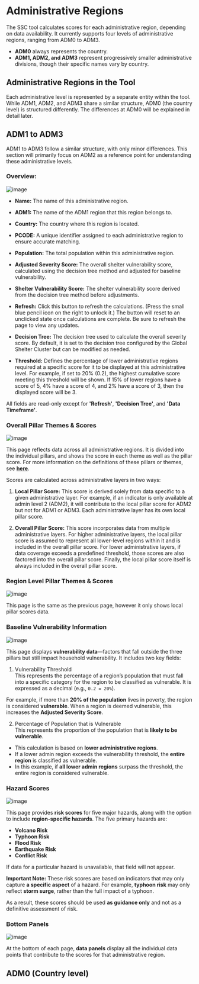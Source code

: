 # Administrative Regions  

The SSC tool calculates scores for each administrative region, depending on data availability. It currently supports four levels of administrative regions, ranging from ADM0 to ADM3.  

- **ADM0** always represents the country.  
- **ADM1, ADM2, and ADM3** represent progressively smaller administrative divisions, though their specific names vary by country.  

## Administrative Regions in the Tool  

Each administrative level is represented by a separate entity within the tool. While ADM1, ADM2, and ADM3 share a similar structure, ADM0 (the country level) is structured differently. The differences at ADM0 will be explained in detail later.  

## ADM1 to ADM3  

ADM1 to ADM3 follow a similar structure, with only minor differences. This section will primarily focus on ADM2 as a reference point for understanding these administrative levels.  


### Overview:

![image](https://github.com/user-attachments/assets/57f58a64-2acf-4b29-81f8-eb3d3e86311a)

- **Name:** The name of this administrative region. 
- **ADM1:** The name of the ADM1 region that this region belongs to.  
- **Country:** The country where this region is located.  
- **PCODE:** A unique identifier assigned to each administrative region to ensure accurate matching.  
- **Population:** The total population within this administrative region.  
- **Adjusted Severity Score:** The overall shelter vulnerability score, calculated using the decision tree method and adjusted for baseline vulnerability.  
- **Shelter Vulnerability Score:** The shelter vulnerability score derived from the decision tree method before adjustments.  
- **Refresh:** Click this button to refresh the calculations. (Press the small blue pencil icon on the right to unlock it.) The button will reset to an unclicked state once calculations are complete. Be sure to refresh the page to view any updates.  

- **Decision Tree:** The decision tree used to calculate the overall severity score. By default, it is set to the decision tree configured by the Global Shelter Cluster but can be modified as needed.  
- **Threshold:** Defines the percentage of lower administrative regions required at a specific score for it to be displayed at this administrative level. For example, if set to 20% (0.2), the highest cumulative score meeting this threshold will be shown. If 15% of lower regions have a score of 5, 4% have a score of 4, and 2% have a score of 3, then the displayed score will be 3.  

All fields are read-only except for **'Refresh'**, **'Decision Tree'**, and **'Data Timeframe'**.  


### Overall Pillar Themes & Scores

![image](https://github.com/user-attachments/assets/a6567449-e033-494f-a7ef-4c8d366f1a7b)

This page reflects data across all administrative regions. It is divided into the individual pillars, and shows the score in each theme as well as the pillar score. For more information on the definitions of these pillars or themes, see **[here](../general/page1.md)**.

Scores are calculated across administrative layers in two ways:

1. **Local Pillar Score:** This score is derived solely from data specific to a given administrative layer. For example, if an indicator is only available at admin level 2 (ADM2), it will contribute to the local pillar score for ADM2 but not for ADM1 or ADM3. Each administrative layer has its own local pillar score.

2. **Overall Pillar Score:** This score incorporates data from multiple administrative layers. For higher administrative layers, the local pillar score is assumed to represent all lower-level regions within it and is included in the overall pillar score. For lower administrative layers, if data coverage exceeds a predefined threshold, those scores are also factored into the overall pillar score. Finally, the local pillar score itself is always included in the overall pillar score.


### Region Level Pillar Themes & Scores

![image](https://github.com/user-attachments/assets/3c074be6-cd7c-44e5-b1f8-bc474b8d036b)

This page is the same as the previous page, however it only shows local pillar scores data.

### Baseline Vulnerability Information

![image](https://github.com/user-attachments/assets/4f554998-2ba2-4ad8-a839-a781f2f9d710)

This page displays **vulnerability data**—factors that fall outside the three pillars but still impact household vulnerability. It includes two key fields:  

1. Vulnerability Threshold  
This represents the percentage of a region’s population that must fall into a specific category for the region to be classified as vulnerable. It is expressed as a decimal (e.g., `0.2 = 20%`).  

For example, if more than **20% of the population** lives in poverty, the region is considered **vulnerable**. When a region is deemed vulnerable, this increases the **Adjusted Severity Score**.  

2. Percentage of Population that is Vulnerable  
This represents the proportion of the population that is **likely to be vulnerable**.  

- This calculation is based on **lower administrative regions**.  
- If a lower admin region exceeds the vulnerability threshold, the **entire region** is classified as vulnerable.  
- In this example, if **all lower admin regions** surpass the threshold, the entire region is considered vulnerable.  

### Hazard Scores

![image](https://github.com/user-attachments/assets/f4cbcfb4-ddac-4455-a838-c453a8a7248a)

This page provides **risk scores** for five major hazards, along with the option to include **region-specific hazards**. The five primary hazards are:  

- **Volcano Risk**  
- **Typhoon Risk**  
- **Flood Risk**  
- **Earthquake Risk**  
- **Conflict Risk**  

If data for a particular hazard is unavailable, that field will not appear.  

**Important Note:**
These risk scores are based on indicators that may only capture **a specific aspect** of a hazard. For example, **typhoon risk** may only reflect **storm surge**, rather than the full impact of a typhoon.  

As a result, these scores should be used **as guidance only** and not as a definitive assessment of risk.  


### Bottom Panels 

![image](https://github.com/user-attachments/assets/f836ce6a-42b5-4004-a5ad-c0b0d66c30f2)

At the bottom of each page, **data panels** display all the individual data points that contribute to the scores for that administrative region.  

## ADM0 (Country level)


